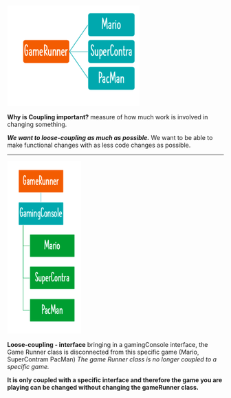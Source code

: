 ![img_1.png](img_1.png)

**Why is Coupling important?**
measure of how much work is involved in changing something.

**_We want to loose-coupling as much as possible._**
We want to be able to make functional changes with as less code changes as possible.

---
![img.png](img.png)

**Loose-coupling - interface**
bringing in a gamingConsole interface, the Game Runner class is disconnected from this specific game (Mario, SuperContram PacMan)
_The game Runner class is no longer coupled to a specific game._

**It is only coupled with a specific interface and therefore the game you are playing can be changed without changing the gameRunner class.**